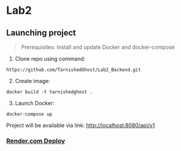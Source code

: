 # Lab2

## Launching project

> Prerequisites: Install and update Docker and docker-compose

1. Clone repo using command:
```
https://github.com/TarnishedGhost/Lab2_Backend.git
```
2. Create image:
```
docker build -t tarnishedghost .
```
3. Launch Docker:
```
docker-compose up
```
Project will be available via link: [http://localhost:8080/api/v1](http://localhost:8080/api/v1)

### [Render.com Deploy](https://lab2-backend-ztax.onrender.com)

